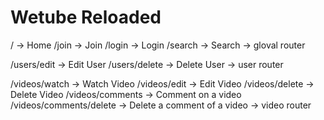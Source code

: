 # Wetube Reloaded

/ -> Home
/join -> Join 
/login -> Login
/search -> Search
-> gloval router

/users/edit -> Edit User
/users/delete -> Delete User
-> user router

/videos/watch -> Watch Video
/videos/edit -> Edit Video
/videos/delete -> Delete Video
/videos/comments -> Comment on a video
/videos/comments/delete -> Delete a comment of a video
-> video router